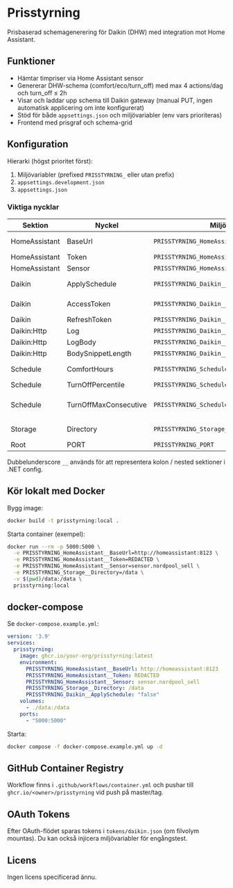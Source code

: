 # Prisstyrning

Prisbaserad schemagenerering för Daikin (DHW) med integration mot Home Assistant.

## Funktioner
- Hämtar timpriser via Home Assistant sensor
- Genererar DHW-schema (comfort/eco/turn_off) med max 4 actions/dag och turn_off ≤ 2h
- Visar och laddar upp schema till Daikin gateway (manual PUT, ingen automatisk applicering om inte konfigurerat)
- Stöd för både `appsettings.json` och miljövariabler (env vars prioriteras)
- Frontend med prisgraf och schema-grid

## Konfiguration
Hierarki (högst prioritet först):
1. Miljövariabler (prefixed `PRISSTYRNING_` eller utan prefix)
2. `appsettings.development.json`
3. `appsettings.json`

### Viktiga nycklar
| Sektion | Nyckel | Miljövariabel | Beskrivning |
|--------|-------|---------------|-------------|
| HomeAssistant | BaseUrl | `PRISSTYRNING_HomeAssistant__BaseUrl` | URL till HA (ex http://homeassistant:8123) |
| HomeAssistant | Token | `PRISSTYRNING_HomeAssistant__Token` | Long-lived Access Token |
| HomeAssistant | Sensor | `PRISSTYRNING_HomeAssistant__Sensor` | Sensor-id för prisdata |
| Daikin | ApplySchedule | `PRISSTYRNING_Daikin__ApplySchedule` | true/false om schemat får pushas automatiskt |
| Daikin | AccessToken | `PRISSTYRNING_Daikin__AccessToken` | (Valfritt) injicera access token |
| Daikin | RefreshToken | `PRISSTYRNING_Daikin__RefreshToken` | (Valfritt) refresh token |
| Daikin:Http | Log | `PRISSTYRNING_Daikin__Http__Log` | Logga HTTP (true/false) |
| Daikin:Http | LogBody | `PRISSTYRNING_Daikin__Http__LogBody` | Logga body (true/false) |
| Daikin:Http | BodySnippetLength | `PRISSTYRNING_Daikin__Http__BodySnippetLength` | Max antal tecken av body |
| Schedule | ComfortHours | `PRISSTYRNING_Schedule__ComfortHours` | Antal timmar comfort-block |
| Schedule | TurnOffPercentile | `PRISSTYRNING_Schedule__TurnOffPercentile` | Percentil gräns för turn_off |
| Schedule | TurnOffMaxConsecutive | `PRISSTYRNING_Schedule__TurnOffMaxConsecutive` | Max sammanhängande turn_off timmar (innan komprimering) |
| Storage | Directory | `PRISSTYRNING_Storage__Directory` | Katalog för persisterad pris/schedule snapshot |
| Root | PORT | `PRISSTYRNING_PORT` | Lyssningsport |

Dubbelunderscore `__` används för att representera kolon / nested sektioner i .NET config.

## Kör lokalt med Docker
Bygg image:
```bash
docker build -t prisstyrning:local .
```

Starta container (exempel):
```bash
docker run --rm -p 5000:5000 \
  -e PRISSTYRNING_HomeAssistant__BaseUrl=http://homeassistant:8123 \
  -e PRISSTYRNING_HomeAssistant__Token=REDACTED \
  -e PRISSTYRNING_HomeAssistant__Sensor=sensor.nordpool_sell \
  -e PRISSTYRNING_Storage__Directory=/data \
  -v $(pwd)/data:/data \
  prisstyrning:local
```

## docker-compose
Se `docker-compose.example.yml`:
```yaml
version: '3.9'
services:
  prisstyrning:
    image: ghcr.io/your-org/prisstyrning:latest
    environment:
      PRISSTYRNING_HomeAssistant__BaseUrl: http://homeassistant:8123
      PRISSTYRNING_HomeAssistant__Token: REDACTED
      PRISSTYRNING_HomeAssistant__Sensor: sensor.nordpool_sell
      PRISSTYRNING_Storage__Directory: /data
      PRISSTYRNING_Daikin__ApplySchedule: "false"
    volumes:
      - ./data:/data
    ports:
      - "5000:5000"
```
Starta:
```bash
docker compose -f docker-compose.example.yml up -d
```

## GitHub Container Registry
Workflow finns i `.github/workflows/container.yml` och pushar till `ghcr.io/<owner>/prisstyrning` vid push på master/tag.

## OAuth Tokens
Efter OAuth-flödet sparas tokens i `tokens/daikin.json` (om filvolym mountas). Du kan också injicera miljövariabler för engångstest.

## Licens
Ingen licens specificerad ännu.
